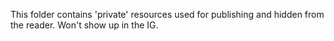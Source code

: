 This folder contains 'private' resources used for publishing and hidden from the reader. Won't show up in the IG.
